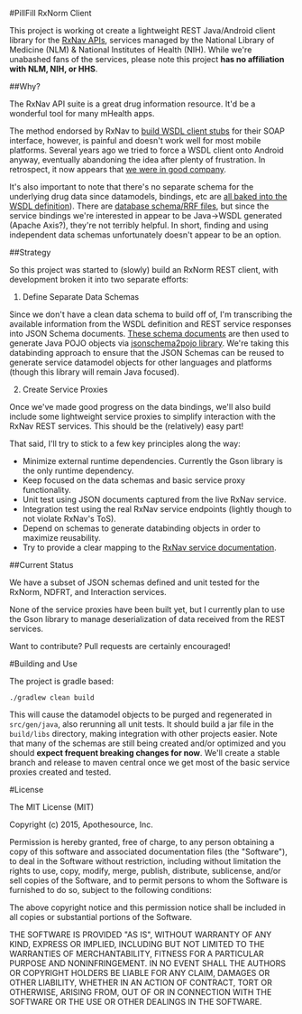 #PillFill RxNorm Client

 This project is working ot create a lightweight REST Java/Android client library for the [RxNav APIs](http://rxnav.nlm.nih.gov/APIsOverview.html),
 services managed by the National Library of Medicine (NLM) &  National Institutes of Health (NIH). While we're unabashed fans of
 the services, please note this project **has no affiliation with NLM, NIH, or HHS**.

##Why?

 The RxNav API suite is a great drug information resource. It'd be a wonderful tool for many mHealth apps.

 The method endorsed by RxNav to [build WSDL client stubs](http://rxnav.nlm.nih.gov/RxNormAPIMakeApp.html)
 for their SOAP interface, however, is painful and doesn't work well for most mobile platforms. Several years ago we tried to force a WSDL client
 onto Android anyway, eventually abandoning the idea after plenty of frustration. In retrospect, it now appears that
 [we were in good company](https://stackoverflow.com/questions/5461127/using-jaxb-with-google-android).

 It's also important to note that there's no separate schema for the underlying drug data since datamodels, bindings, etc
 are [all baked into the WSDL definition](http://rxnav.nlm.nih.gov/RxNormDBService.xml)). There are [database schema/RRF files](http://www.nlm.nih.gov/research/umls/rxnorm/docs/rxnormfiles.html),
 but since the service bindings we're interested in appear to be Java→WSDL generated (Apache Axis?), they're not terribly helpful.
 In short, finding and using independent data schemas unfortunately doesn't appear to be an option.

##Strategy

 So this project was started to (slowly) build an RxNorm REST client, with development broken it into two separate efforts:

 1. Define Separate Data Schemas

 Since we don't have a clean data schema to build off of, I'm transcribing the available information from the WSDL definition
 and REST service responses into JSON Schema documents. [These schema documents](https://github.com/pillfill/rxnorm-client/tree/master/src/main/resources/schemas)
 are then used to generate Java POJO objects via [jsonschema2pojo library](https://github.com/joelittlejohn/jsonschema2pojo/). We're taking this databinding approach to
 ensure that the JSON Schemas can be reused to generate service datamodel objects for other languages and platforms (though this library will remain Java focused).

 2. Create Service Proxies

 Once we've made good progress on the data bindings, we'll also build include some lightweight service proxies to simplify interaction
 with the RxNav REST services. This should be the (relatively) easy part!


That said, I'll try to stick to a few key principles along the way:

 * Minimize external runtime dependencies. Currently the Gson library is the only runtime dependency.
 * Keep focused on the data schemas and basic service proxy functionality.
 * Unit test using JSON documents captured from the live RxNav service.
 * Integration test using the real RxNav service endpoints (lightly though to not violate RxNav's ToS).
 * Depend on schemas to generate databinding objects in order to maximize reusability.
 * Try to provide a clear mapping to the [RxNav service documentation](http://rxnav.nlm.nih.gov/APIsOverview.html).


##Current Status

 We have a subset of JSON schemas defined and unit tested for the RxNorm, NDFRT, and Interaction services.

 None of the service proxies have been built yet, but I currently plan to use the Gson library to manage deserialization
 of data received from the REST services.

 Want to contribute? Pull requests are certainly encouraged!


#Building and Use

 The project is gradle based:

 `./gradlew clean build`

 This will cause the datamodel objects to be purged and regenerated in `src/gen/java`, also rerunning all unit tests. It should
 build a jar file in the `build/libs` directory, making integration with other projects easier. Note that many of the schemas
 are still being created and/or optimized and you should **expect frequent breaking changes for now**. We'll create a stable branch
 and release to maven central once we get most of the basic service proxies created and tested.

#License

 The MIT License (MIT)

 Copyright (c) 2015, Apothesource, Inc.

 Permission is hereby granted, free of charge, to any person obtaining a copy of this software and associated documentation files (the "Software"), to deal
 in the Software without restriction, including without limitation the rights to use, copy, modify, merge, publish, distribute, sublicense, and/or sell
 copies of the Software, and to permit persons to whom the Software is furnished to do so, subject to the following conditions:

 The above copyright notice and this permission notice shall be included in all copies or substantial portions of the Software.

 THE SOFTWARE IS PROVIDED "AS IS", WITHOUT WARRANTY OF ANY KIND, EXPRESS OR IMPLIED, INCLUDING BUT NOT LIMITED TO THE WARRANTIES OF MERCHANTABILITY,
 FITNESS FOR A PARTICULAR PURPOSE AND NONINFRINGEMENT. IN NO EVENT SHALL THE AUTHORS OR COPYRIGHT HOLDERS BE LIABLE FOR ANY CLAIM, DAMAGES OR OTHER
 LIABILITY, WHETHER IN AN ACTION OF CONTRACT, TORT OR OTHERWISE, ARISING FROM, OUT OF OR IN CONNECTION WITH THE SOFTWARE OR THE USE OR OTHER DEALINGS IN
 THE SOFTWARE.